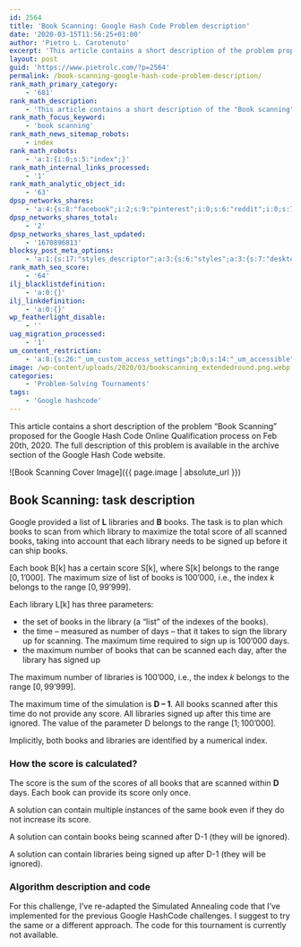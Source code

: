 ```yaml
---
id: 2564
title: 'Book Scanning: Google Hash Code Problem description'
date: '2020-03-15T11:56:25+01:00'
author: 'Pietro L. Carotenuto'
excerpt: 'This article contains a short description of the problem proposed for the Google Hash Code Online Qualification process on Feb 20th, 2020'
layout: post
guid: 'https://www.pietrolc.com/?p=2564'
permalink: /book-scanning-google-hash-code-problem-description/
rank_math_primary_category:
    - '681'
rank_math_description:
    - 'This article contains a short description of the "Book scanning" problem proposed for the Google Hash Code Online Qualification process on Feb 20th, 2020'
rank_math_focus_keyword:
    - 'book scanning'
rank_math_news_sitemap_robots:
    - index
rank_math_robots:
    - 'a:1:{i:0;s:5:"index";}'
rank_math_internal_links_processed:
    - '1'
rank_math_analytic_object_id:
    - '63'
dpsp_networks_shares:
    - 'a:4:{s:8:"facebook";i:2;s:9:"pinterest";i:0;s:6:"reddit";i:0;s:7:"twitter";i:0;}'
dpsp_networks_shares_total:
    - '2'
dpsp_networks_shares_last_updated:
    - '1670896813'
blocksy_post_meta_options:
    - 'a:1:{s:17:"styles_descriptor";a:3:{s:6:"styles";a:3:{s:7:"desktop";s:0:"";s:6:"tablet";s:0:"";s:6:"mobile";s:0:"";}s:12:"google_fonts";a:0:{}s:7:"version";i:6;}}'
rank_math_seo_score:
    - '64'
ilj_blacklistdefinition:
    - 'a:0:{}'
ilj_linkdefinition:
    - 'a:0:{}'
wp_featherlight_disable:
    - ''
uag_migration_processed:
    - '1'
um_content_restriction:
    - 'a:8:{s:26:"_um_custom_access_settings";b:0;s:14:"_um_accessible";i:0;s:28:"_um_access_hide_from_queries";b:0;s:19:"_um_noaccess_action";i:0;s:30:"_um_restrict_by_custom_message";i:0;s:27:"_um_restrict_custom_message";s:0:"";s:19:"_um_access_redirect";i:0;s:23:"_um_access_redirect_url";s:0:"";}'
image: /wp-content/uploads/2020/03/bookscanning_extendedround.png.webp
categories:
    - 'Problem-Solving Tournaments'
tags:
    - 'Google hashcode'
---
```


This article contains a short description of the problem “Book Scanning” proposed for the Google Hash Code Online Qualification process on Feb 20th, 2020. The full description of this problem is available in the archive section of the Google Hash Code website.

![Book Scanning Cover Image]({{ page.image | absolute_url }})

## Book Scanning: task description

Google provided a list of **L** libraries and **B** books. The task is to plan which books to scan from which library to maximize the total score of all scanned books, taking into account that each library needs to be signed up before it can ship books.

Each book B\[k\] has a certain score S\[k\], where S\[k\] belongs to the range $[0, 1’000]$. The maximum size of list of books is 100’000, i.e., the index *k* belongs to the range $[0, 99’999]$.

Each library L\[k\] has three parameters:

- the set of books in the library (a “list” of the indexes of the books).
- the time – measured as number of days – that it takes to sign the library up for scanning. The maximum time required to sign up is 100’000 days.
- the maximum number of books that can be scanned each day, after the library has signed up

The maximum number of libraries is 100’000, i.e., the index *k* belongs to the range $[0, 99’999]$.

The maximum time of the simulation is **D – 1**. All books scanned after this time do not provide any score. All libraries signed up after this time are ignored. The value of the parameter D belongs to the range $[1; 100’000]$.

Implicitly, both books and libraries are identified by a numerical index.

### How the score is calculated?

The score is the sum of the scores of all books that are scanned within **D** days. Each book can provide its score only once.

A solution can contain multiple instances of the same book even if they do not increase its score.

A solution can contain books being scanned after D-1 (they will be ignored).

A solution can contain libraries being signed up after D-1 (they will be ignored).

### Algorithm description and code

For this challenge, I’ve re-adapted the Simulated Annealing code that I’ve implemented for the previous Google HashCode challenges. I suggest to try the same or a different approach. The code for this tournament is currently not available.